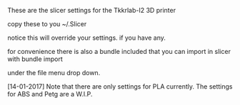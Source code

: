 These are the slicer settings for the Tkkrlab-I2 3D printer

copy these to you ~/.Slicer

notice this will override your settings. if you have any.

for convenience there is also a bundle included that you can import in slicer with bundle import

under the file menu drop down.

[14-01-2017]
	Note that there are only settings for PLA currently.
	The settings for ABS and Petg are a W.I.P.